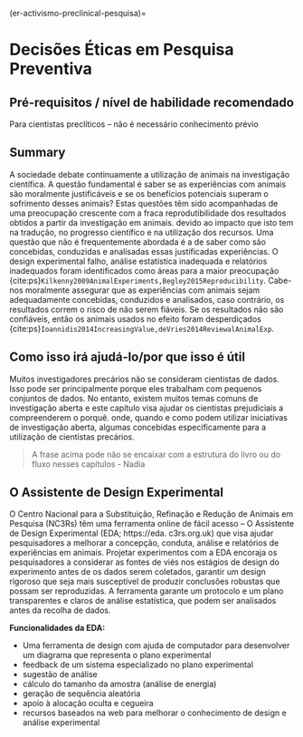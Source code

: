 (er-activismo-preclinical-pesquisa)=
# Decisões Éticas em Pesquisa Preventiva

## Pré-requisitos / nível de habilidade recomendado
Para cientistas preclíticos – não é necessário conhecimento prévio

## Summary
A sociedade debate continuamente a utilização de animais na investigação científica. A questão fundamental é saber se as experiências com animais são moralmente justificáveis e se os benefícios potenciais superam o sofrimento desses animais? Estas questões têm sido acompanhadas de uma preocupação crescente com a fraca reprodutibilidade dos resultados obtidos a partir da investigação em animais. devido ao impacto que isto tem na tradução, no progresso científico e na utilização dos recursos. Uma questão que não é frequentemente abordada é a de saber como são concebidas, conduzidas e analisadas essas justificadas experiências. O design experimental falho, análise estatística inadequada e relatórios inadequados foram identificados como áreas para a maior preocupação {cite:ps}`Kilkenny2009AnimalExperiments,Begley2015Reproducibility`. Cabe-nos moralmente assegurar que as experiências com animais sejam adequadamente concebidas, conduzidos e analisados, caso contrário, os resultados correm o risco de não serem fiáveis. Se os resultados não são confiáveis, então os animais usados no efeito foram desperdiçados {cite:ps}`Ioannidis2014IncreasingValue,deVries2014ReviewalAnimalExp`.

## Como isso irá ajudá-lo/por que isso é útil
Muitos investigadores precários não se consideram cientistas de dados. Isso pode ser principalmente porque eles trabalham com pequenos conjuntos de dados. No entanto, existem muitos temas comuns de investigação aberta e este capítulo visa ajudar os cientistas prejudiciais a compreenderem o porquê. onde, quando e como podem utilizar iniciativas de investigação aberta, algumas concebidas especificamente para a utilização de cientistas precários.
> A frase acima pode não se encaixar com a estrutura do livro ou do fluxo nesses capítulos - Nadia

## O Assistente de Design Experimental
O Centro Nacional para a Substituição, Refinação e Redução de Animais em Pesquisa (NC3Rs) têm uma ferramenta online de fácil acesso – O Assistente de Design Experimental (EDA; https://eda. c3rs.org.uk) que visa ajudar pesquisadores a melhorar a concepção, conduta, análise e relatórios de experiências em animais. Projetar experimentos com a EDA encoraja os pesquisadores a considerar as fontes de viés nos estágios de design do experimento antes de os dados serem coletados, garantir um design rigoroso que seja mais susceptível de produzir conclusões robustas que possam ser reproduzidas. A ferramenta garante um protocolo e um plano transparentes e claros de análise estatística, que podem ser analisados antes da recolha de dados.

**Funcionalidades da EDA:**
* Uma ferramenta de design com ajuda de computador para desenvolver um diagrama que representa o plano experimental
* feedback de um sistema especializado no plano experimental
* sugestão de análise
* cálculo do tamanho da amostra (análise de energia)
* geração de sequência aleatória
* apoio à alocação oculta e cegueira
* recursos baseados na web para melhorar o conhecimento de design e análise experimental
